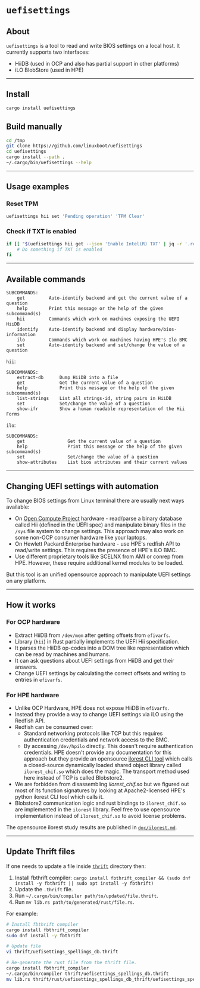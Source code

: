 # `uefisettings`

## About

`uefisettings` is a tool to read and write BIOS settings on a local host. It currently supports two interfaces:

* HiiDB (used in OCP and also has partial support in other platforms)
* iLO BlobStore (used in HPE)

---

## Install

```sh
cargo install uefisettings
```

## Build manually

```sh
cd /tmp
git clone https://github.com/linuxboot/uefisettings
cd uefisettings
cargo install --path .
~/.cargo/bin/uefisettings --help
```

---

## Usage examples

### Reset TPM

```sh
uefisettings hii set 'Pending operation' 'TPM Clear'
```

### Check if TXT is enabled

```sh
if [[ "$(uefisettings hii get --json 'Enable Intel(R) TXT' | jq -r '.responses | .[].question.answer')" = "Enable" ]]; then
    # Do something if TXT is enabled
fi
```

---

## Available commands

```plain
SUBCOMMANDS:
    get         Auto-identify backend and get the current value of a question
    help        Print this message or the help of the given subcommand(s)
    hii         Commands which work on machines exposing the UEFI HiiDB
    identify    Auto-identify backend and display hardware/bios-information
    ilo         Commands which work on machines having HPE's Ilo BMC
    set         Auto-identify backend and set/change the value of a question
```

`hii`:

```plain
SUBCOMMANDS:
    extract-db      Dump HiiDB into a file
    get             Get the current value of a question
    help            Print this message or the help of the given subcommand(s)
    list-strings    List all strings-id, string pairs in HiiDB
    set             Set/change the value of a question
    show-ifr        Show a human readable representation of the Hii Forms
```

`ilo`:

```plain
SUBCOMMANDS:
    get                Get the current value of a question
    help               Print this message or the help of the given subcommand(s)
    set                Set/change the value of a question
    show-attributes    List bios attributes and their current values
```

---

## Changing UEFI settings with automation

To change BIOS settings from Linux terminal there are usually next ways available:

* On [Open Compute Project](https://www.opencompute.org/) hardware - read/parse a binary database called Hii (defined in the UEFI spec) and manipulate binary files in the `/sys` file system to change settings. This approach may also work on some non-OCP consumer hardware like your laptops.
* On Hewlett Packard Enterprise hardware - use HPE's redfish API to read/write settings. This requires the presence of HPE's iLO BMC.
* Use different proprietary tools like SCELNX from AMI or conrep from HPE. However, these require additional kernel modules to be loaded.

But this tool is an unified opensource approach to manipulate UEFI settings on any platform.

---

## How it works

### For OCP hardware

* Extract HiiDB from `/dev/mem` after getting offsets from `efivarfs`.
* Library (`hii`) in Rust partially implements the UEFI Hii specification.
* It parses the HiiDB op-codes into a DOM tree like representation which can be read by machines and humans.
* It can ask questions about UEFI settings from HiiDB and get their answers.
* Change UEFI settings by calculating the correct offsets and writing to entries in `efivarfs`.

### For HPE hardware

* Unlike OCP Hardware, HPE does not expose HiiDB in `efivarfs`.
* Instead they provide a way to change UEFI settings via iLO using the Redfish API.
* Redfish can be consumed over:
  * Standard networking protocols like TCP but this requires authentication credentials and network access to the BMC.
  * By accessing `/dev/hpilo` directly. This doesn't require authentication credentials. HPE doesn't provide any documentation for this approach but they provide an opensource [ilorest CLI tool](https://github.com/HewlettPackard?q=ilorest&type=all&language=&sort=) which calls a closed-source dynamically loaded shared object library called `ilorest_chif.so` which does the magic. The transport method used here instead of TCP is called Blobstore2.
* We are forbidden from disassembling *ilorest_chif.so* but we figured out most of its function signatures by looking at Apache2-licensed HPE's python ilorest CLI tool which calls it.
* Blobstore2 communication logic and rust bindings to `ilorest_chif.so` are implemented in the `ilorest` library. Feel free to use opensource implementation instead of `ilorest_chif.so` to avoid license problems.

The opensource ilorest study results are published in [`doc/ilorest.md`](doc/ilorest.md).

---

## Update Thrift files

If one needs to update a file inside [`thrift`](./thrift/) directory then:

1. Install fbthrift compiler: `cargo install fbthrift_compiler && (sudo dnf install -y fbthrift || sudo apt install -y fbthrift)`
2. Update the `.thrift` file.
3. Run `~/.cargo/bin/compiler path/to/updated/file.thrift`.
4. Run `mv lib.rs path/to/generated/rust/file.rs`.

For example:

```sh
# Install fbthrift compiler
cargo install fbthrift_compiler
sudo dnf install -y fbthrift

# Update file
vi thrift/uefisettings_spellings_db.thrift

# Re-generate the rust file from the thrift file.
cargo install fbthrift_compiler
~/.cargo/bin/compiler thrift/uefisettings_spellings_db.thrift
mv lib.rs thrift/rust/uefisettings_spellings_db_thrift/uefisettings_spellings_db.rs
```

